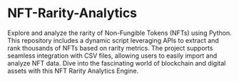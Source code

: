 # NFT-Rarity-Analytics
Explore and analyze the rarity of Non-Fungible Tokens (NFTs) using Python. This repository includes a dynamic script leveraging APIs to extract and rank thousands of NFTs based on rarity metrics. The project supports seamless integration with CSV files, allowing users to easily import and analyze NFT data. Dive into the fascinating world of blockchain and digital assets with this NFT Rarity Analytics Engine.
